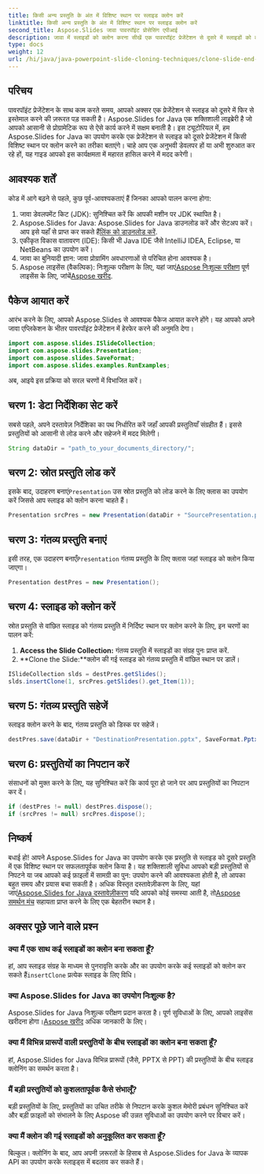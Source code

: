 ```yaml
---
title: किसी अन्य प्रस्तुति के अंत में विशिष्ट स्थान पर स्लाइड क्लोन करें
linktitle: किसी अन्य प्रस्तुति के अंत में विशिष्ट स्थान पर स्लाइड क्लोन करें
second_title: Aspose.Slides जावा पावरपॉइंट प्रोसेसिंग एपीआई
description: जावा में स्लाइडों को क्लोन करना सीखें एक पावरपॉइंट प्रेजेंटेशन से दूसरे में स्लाइडों को क्लोन करने के लिए जावा के लिए Aspose.Slides का उपयोग करने के लिए चरण-दर-चरण मार्गदर्शिका।
type: docs
weight: 12
url: /hi/java/java-powerpoint-slide-cloning-techniques/clone-slide-end-another-specific-position-powerpoint/
---
```

## परिचय
पावरपॉइंट प्रेजेंटेशन के साथ काम करते समय, आपको अक्सर एक प्रेजेंटेशन से स्लाइड को दूसरे में फिर से इस्तेमाल करने की ज़रूरत पड़ सकती है। Aspose.Slides for Java एक शक्तिशाली लाइब्रेरी है जो आपको आसानी से प्रोग्रामेटिक रूप से ऐसे कार्य करने में सक्षम बनाती है। इस ट्यूटोरियल में, हम Aspose.Slides for Java का उपयोग करके एक प्रेजेंटेशन से स्लाइड को दूसरे प्रेजेंटेशन में किसी विशिष्ट स्थान पर क्लोन करने का तरीका बताएंगे। चाहे आप एक अनुभवी डेवलपर हों या अभी शुरुआत कर रहे हों, यह गाइड आपको इस कार्यक्षमता में महारत हासिल करने में मदद करेगी।
## आवश्यक शर्तें
कोड में आगे बढ़ने से पहले, कुछ पूर्व-आवश्यकताएं हैं जिनका आपको पालन करना होगा:
1. जावा डेवलपमेंट किट (JDK): सुनिश्चित करें कि आपकी मशीन पर JDK स्थापित है।
2.  Aspose.Slides for Java: Aspose.Slides for Java डाउनलोड करें और सेटअप करें। आप इसे यहाँ से प्राप्त कर सकते हैं[लिंक को डाउनलोड करें](https://releases.aspose.com/slides/java/).
3. एकीकृत विकास वातावरण (IDE): किसी भी Java IDE जैसे IntelliJ IDEA, Eclipse, या NetBeans का उपयोग करें।
4. जावा का बुनियादी ज्ञान: जावा प्रोग्रामिंग अवधारणाओं से परिचित होना आवश्यक है।
5.  Aspose लाइसेंस (वैकल्पिक): निःशुल्क परीक्षण के लिए, यहां जाएं[Aspose निःशुल्क परीक्षण](https://releases.aspose.com/) पूर्ण लाइसेंस के लिए, जांचें[Aspose खरीद](https://purchase.aspose.com/buy).
## पैकेज आयात करें
आरंभ करने के लिए, आपको Aspose.Slides से आवश्यक पैकेज आयात करने होंगे। यह आपको अपने जावा एप्लिकेशन के भीतर पावरपॉइंट प्रेजेंटेशन में हेरफेर करने की अनुमति देगा।
```java
import com.aspose.slides.ISlideCollection;
import com.aspose.slides.Presentation;
import com.aspose.slides.SaveFormat;
import com.aspose.slides.examples.RunExamples;
```

अब, आइये इस प्रक्रिया को सरल चरणों में विभाजित करें।
## चरण 1: डेटा निर्देशिका सेट करें
सबसे पहले, अपने दस्तावेज़ निर्देशिका का पथ निर्धारित करें जहाँ आपकी प्रस्तुतियाँ संग्रहीत हैं। इससे प्रस्तुतियों को आसानी से लोड करने और सहेजने में मदद मिलेगी।
```java
String dataDir = "path_to_your_documents_directory/";
```
## चरण 2: स्रोत प्रस्तुति लोड करें
 इसके बाद, उदाहरण बनाएं`Presentation` उस स्रोत प्रस्तुति को लोड करने के लिए क्लास का उपयोग करें जिससे आप स्लाइड को क्लोन करना चाहते हैं।
```java
Presentation srcPres = new Presentation(dataDir + "SourcePresentation.pptx");
```
## चरण 3: गंतव्य प्रस्तुति बनाएं
 इसी तरह, एक उदाहरण बनाएँ`Presentation` गंतव्य प्रस्तुति के लिए क्लास जहां स्लाइड को क्लोन किया जाएगा।
```java
Presentation destPres = new Presentation();
```
## चरण 4: स्लाइड को क्लोन करें
स्रोत प्रस्तुति से वांछित स्लाइड को गंतव्य प्रस्तुति में निर्दिष्ट स्थान पर क्लोन करने के लिए, इन चरणों का पालन करें:
1. **Access the Slide Collection:** गंतव्य प्रस्तुति में स्लाइडों का संग्रह पुनः प्राप्त करें.
2. **Clone the Slide:**क्लोन की गई स्लाइड को गंतव्य प्रस्तुति में वांछित स्थान पर डालें।
```java
ISlideCollection slds = destPres.getSlides();
slds.insertClone(1, srcPres.getSlides().get_Item(1));
```
## चरण 5: गंतव्य प्रस्तुति सहेजें
स्लाइड क्लोन करने के बाद, गंतव्य प्रस्तुति को डिस्क पर सहेजें।
```java
destPres.save(dataDir + "DestinationPresentation.pptx", SaveFormat.Pptx);
```
## चरण 6: प्रस्तुतियों का निपटान करें
संसाधनों को मुक्त करने के लिए, यह सुनिश्चित करें कि कार्य पूरा हो जाने पर आप प्रस्तुतियों का निपटान कर दें।
```java
if (destPres != null) destPres.dispose();
if (srcPres != null) srcPres.dispose();
```

## निष्कर्ष
बधाई हो! आपने Aspose.Slides for Java का उपयोग करके एक प्रस्तुति से स्लाइड को दूसरे प्रस्तुति में एक विशिष्ट स्थान पर सफलतापूर्वक क्लोन किया है। यह शक्तिशाली सुविधा आपको बड़ी प्रस्तुतियों से निपटने या जब आपको कई फ़ाइलों में सामग्री का पुन: उपयोग करने की आवश्यकता होती है, तो आपका बहुत समय और प्रयास बचा सकती है।
 अधिक विस्तृत दस्तावेज़ीकरण के लिए, यहां जाएं[Aspose.Slides for Java दस्तावेज़ीकरण](https://reference.aspose.com/slides/java/) यदि आपको कोई समस्या आती है, तो[Aspose समर्थन मंच](https://forum.aspose.com/c/slides/11) सहायता प्राप्त करने के लिए एक बेहतरीन स्थान है।
## अक्सर पूछे जाने वाले प्रश्न
### क्या मैं एक साथ कई स्लाइडों का क्लोन बना सकता हूँ?
 हां, आप स्लाइड संग्रह के माध्यम से पुनरावृत्ति करके और का उपयोग करके कई स्लाइडों को क्लोन कर सकते हैं`insertClone` प्रत्येक स्लाइड के लिए विधि।
### क्या Aspose.Slides for Java का उपयोग निःशुल्क है?
Aspose.Slides for Java निःशुल्क परीक्षण प्रदान करता है। पूर्ण सुविधाओं के लिए, आपको लाइसेंस खरीदना होगा।[Aspose खरीद](https://purchase.aspose.com/buy) अधिक जानकारी के लिए।
### क्या मैं विभिन्न प्रारूपों वाली प्रस्तुतियों के बीच स्लाइडों का क्लोन बना सकता हूँ?
हां, Aspose.Slides for Java विभिन्न प्रारूपों (जैसे, PPTX से PPT) की प्रस्तुतियों के बीच स्लाइड क्लोनिंग का समर्थन करता है।
### मैं बड़ी प्रस्तुतियों को कुशलतापूर्वक कैसे संभालूँ?
बड़ी प्रस्तुतियों के लिए, प्रस्तुतियों का उचित तरीके से निपटान करके कुशल मेमोरी प्रबंधन सुनिश्चित करें और बड़ी फ़ाइलों को संभालने के लिए Aspose की उन्नत सुविधाओं का उपयोग करने पर विचार करें।
### क्या मैं क्लोन की गई स्लाइडों को अनुकूलित कर सकता हूँ?
बिल्कुल। क्लोनिंग के बाद, आप अपनी ज़रूरतों के हिसाब से Aspose.Slides for Java के व्यापक API का उपयोग करके स्लाइड्स में बदलाव कर सकते हैं।